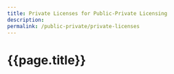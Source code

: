 ```yaml
---
title: Private Licenses for Public-Private Licensing
description:
permalink: /public-private/private-licenses
---
```


# {{page.title}}

<!-- TODO: public-private private licensing guide -->
